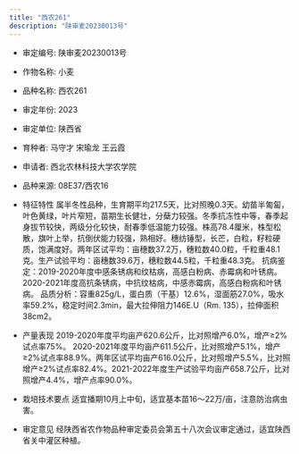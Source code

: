 ```yaml
---
title: "西农261"
description: "陕审麦20230013号"
---
```

* 审定编号:  陕审麦20230013号

*  作物名称:  小麦

*  品种名称:  西农261

*  审定年份:  2023

*  审定单位:  陕西省

* 育种者:  马守才 宋瑜龙 王云霞

*  申请者:  西北农林科技大学农学院

*  品种来源:  08E37/西农16

*  特征特性
属半冬性品种，生育期平均217.5天，比对照晚0.3天。幼苗半匍匐，叶色黄绿，叶片窄短，苗期生长健壮，分蘖力较强。冬季抗冻性中等，春季起身拔节较快，两级分化较快，耐春季低温能力较强。株高78.4厘米，株型松散，旗叶上举，抗倒伏能力较强，熟相好。穗纺锤型，长芒，白粒，籽粒硬质，饱满度好。两年区试平均：亩穗数37.2万，穗粒数40.0粒，千粒重48.1克。生产试验平均：亩穗数39.6万，穗粒数44.5粒，千粒重48.3克。
抗病鉴定：2019-2020年度中感条锈病和纹枯病，高感白粉病、赤霉病和叶锈病。2020-2021年度高抗条锈病，中抗纹枯病，中感赤霉病，高感白粉病和叶锈病。
品质分析：容重825g/L，蛋白质（干基）12.6%，湿面筋27.0%，吸水率59.2%，稳定时间2.3min，最大拉伸阻力146E.U（Rm. 135），拉伸面积38cm2。

*  产量表现
2019-2020年度平均亩产620.6公斤，比对照增产6.0%，增产≥2%试点率75%。
2020-2021年度平均亩产611.5公斤，比对照增产5.1%，增产≥2%试点率88.9%。两年区试平均亩产616.0公斤，比对照增产5.5%，比对照增产≥2%试点率82.4%。2021-2022年度生产试验平均亩产658.7公斤，比对照增产4.4%，增产点率90.0%。

*  栽培技术要点
适宜播期10月上中旬，适宜基本苗16～22万/亩，注意防治病虫害。

*  审定意见
经陕西省农作物品种审定委员会第五十八次会议审定通过，适宜陕西省关中灌区种植。
